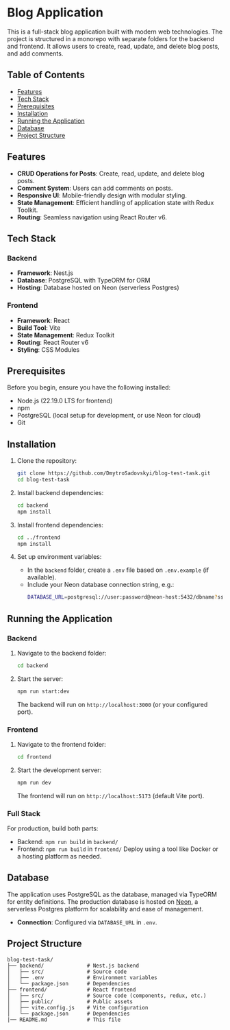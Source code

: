 # Blog Application

This is a full-stack blog application built with modern web technologies. The project is structured in a monorepo with separate folders for the backend and frontend. It allows users to create, read, update, and delete blog posts, and add comments.

## Table of Contents

- [Features](#features)
- [Tech Stack](#tech-stack)
- [Prerequisites](#prerequisites)
- [Installation](#installation)
- [Running the Application](#running-the-application)
- [Database](#database)
- [Project Structure](#project-structure)


## Features

- **CRUD Operations for Posts**: Create, read, update, and delete blog posts.
- **Comment System**: Users can add comments on posts.
- **Responsive UI**: Mobile-friendly design with modular styling.
- **State Management**: Efficient handling of application state with Redux Toolkit.
- **Routing**: Seamless navigation using React Router v6.

## Tech Stack

### Backend
- **Framework**: Nest.js
- **Database**: PostgreSQL with TypeORM for ORM
- **Hosting**: Database hosted on Neon (serverless Postgres)

### Frontend
- **Framework**: React
- **Build Tool**: Vite
- **State Management**: Redux Toolkit
- **Routing**: React Router v6
- **Styling**: CSS Modules

## Prerequisites

Before you begin, ensure you have the following installed:
- Node.js (22.19.0 LTS for frontend)
- npm 
- PostgreSQL (local setup for development, or use Neon for cloud)
- Git

## Installation

1. Clone the repository:
   ```bash
   git clone https://github.com/DmytroSadovskyi/blog-test-task.git
   cd blog-test-task
   ```

2. Install backend dependencies:
   ```bash
   cd backend
   npm install
   ```

3. Install frontend dependencies:
   ```bash
   cd ../frontend
   npm install
   ```

4. Set up environment variables:
   - In the `backend` folder, create a `.env` file based on `.env.example` (if available).
   - Include your Neon database connection string, e.g.:
     ```bash
     DATABASE_URL=postgresql://user:password@neon-host:5432/dbname?sslmode=require
     ```

## Running the Application

### Backend
1. Navigate to the backend folder:
   ```bash
   cd backend
   ```

2. Start the server:
   ```bash
   npm run start:dev
   ```
   The backend will run on `http://localhost:3000` (or your configured port).

### Frontend
1. Navigate to the frontend folder:
   ```bash
   cd frontend
   ```

2. Start the development server:
   ```bash
   npm run dev
   ```
   The frontend will run on `http://localhost:5173` (default Vite port).

### Full Stack
For production, build both parts:
- Backend: `npm run build` in `backend/`
- Frontend: `npm run build` in `frontend/`
Deploy using a tool like Docker or a hosting platform as needed.

## Database

The application uses PostgreSQL as the database, managed via TypeORM for entity definitions. The production database is hosted on [Neon](https://neon.tech/), a serverless Postgres platform for scalability and ease of management.

- **Connection**: Configured via `DATABASE_URL` in `.env`.


## Project Structure

```
blog-test-task/
├── backend/              # Nest.js backend
│   ├── src/              # Source code
│   ├── .env              # Environment variables
│   └── package.json      # Dependencies
├── frontend/             # React frontend
│   ├── src/              # Source code (components, redux, etc.)
│   ├── public/           # Public assets
│   ├── vite.config.js    # Vite configuration
│   └── package.json      # Dependencies
|── README.md             # This file

```
